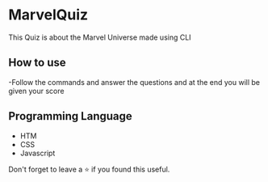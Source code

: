 # MarvelQuiz
This Quiz is about the Marvel Universe made using CLI

## How to use
-Follow the commands and answer the questions and at the end you will be given your score


## Programming Language

- HTM
- CSS
- Javascript

Don't forget to leave a ⭐ if you found this useful.
